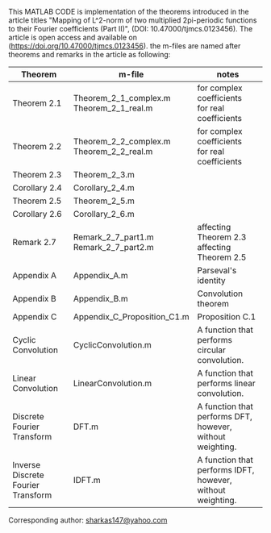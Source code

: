 This MATLAB CODE is implementation of the theorems introduced in the article titles "Mapping of L^2-norm of two multiplied 2pi-periodic functions to their Fourier coefficients (Part II)", (DOI: 10.47000/tjmcs.0123456).
The article is open access and available on (https://doi.org/10.47000/tjmcs.0123456).
the m-files are named after theorems and remarks in the article as following:

| Theorem         |      m-file		        |	    notes               |
------------------|-----------------------|-------------------------|
| Theorem 2.1	    | Theorem_2_1_complex.m<br>Theorem_2_1_real.m | for complex coefficients<br>for real coefficients|
| Theorem 2.2	    | Theorem_2_2_complex.m<br>Theorem_2_2_real.m	| for complex coefficients<br>for real coefficients|
| Theorem 2.3	    | Theorem_2_3.m		      |                         |
| Corollary 2.4	  | Corollary_2_4.m		    |                         |
| Theorem 2.5	    | Theorem_2_5.m		      |                         |
| Corollary 2.6	  | Corollary_2_6.m		    |                         |
| Remark 2.7	    | Remark_2_7_part1.m<br>Remark_2_7_part2.m      | affecting Theorem 2.3<br>affecting Theorem 2.5 |
| Appendix A      | Appendix_A.m          | Parseval's identity     |
| Appendix B      | Appendix_B.m          | Convolution theorem     |
| Appendix C      | Appendix_C_Proposition_C1.m | Proposition C.1   |
| Cyclic Convolution | CyclicConvolution.m | A function that performs circular convolution. |
| Linear Convolution | LinearConvolution.m | A function that performs linear convolution. |
| Discrete Fourier Transform | DFT.m | A function that performs DFT, however, without weighting. |
| Inverse Discrete Fourier Transform | IDFT.m | A function that performs IDFT, however, without weighting. |

Corresponding author: sharkas147@yahoo.com
